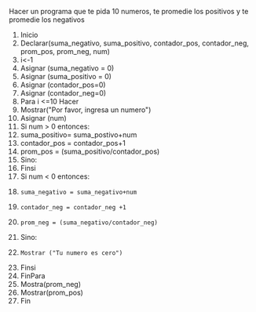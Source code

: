 
Hacer un programa que te pida 10 numeros, te promedie los positivos y te promedie los negativos

1. Inicio 
2. Declarar(suma_negativo, suma_positivo, contador_pos, contador_neg, prom_pos, prom_neg, num)
3. i<-1
4. Asignar (suma_negativo = 0)
5. Asignar (suma_positivo = 0)
6. Asignar (contador_pos=0)
7. Asignar (contador_neg=0)
8. Para i <=10 Hacer
9.  Mostrar("Por favor, ingresa un numero")
10.  Asignar (num)
11.  Si num > 0 entonces:
12.  suma_positivo= suma_postivo+num
13.  contador_pos = contador_pos+1
14.  prom_pos = (suma_positivo/contador_pos)
15. Sino:
16. Finsi
17.   Si num < 0 entonces:
18.     suma_negativo = suma_negativo+num
19.     contador_neg = contador_neg +1
20.     prom_neg = (suma_negativo/contador_neg)
21.   Sino:
22.     Mostrar ("Tu numero es cero")
23.   Finsi
24.  FinPara
25.  Mostra(prom_neg)
26.  Mostrar(prom_pos)
27.  Fin
